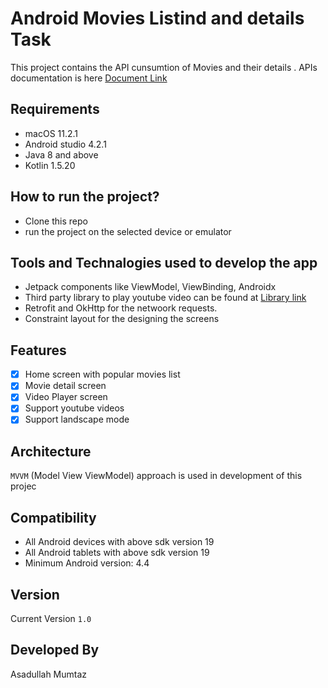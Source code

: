 # Android Movies Listind and details Task

This project contains the API cunsumtion of Movies and their details . APIs documentation is here [Document Link][url1]

##  Requirements

* macOS 11.2.1
* Android studio 4.2.1
* Java 8 and above
* Kotlin 1.5.20

## How to run the project?

* Clone this repo
* run the project on the selected device or emulator

## Tools and Technalogies used to develop the app
* Jetpack components like ViewModel, ViewBinding, Androidx
* Third party library to play youtube video can be found at [Library link][url2]
* Retrofit and OkHttp for the netwoork requests.
* Constraint layout for the designing the screens

## Features

- [x] Home screen with popular movies list
- [x] Movie detail screen
- [x] Video Player screen
- [X] Support youtube videos
- [X] Support landscape mode

## Architecture

```MVVM``` (Model View ViewModel) approach is used in development of this projec

## Compatibility
 
 * All Android devices with above sdk version 19
 * All Android tablets with above sdk version 19
 * Minimum Android version: 4.4
 
##  Version
Current Version ```1.0```

## Developed By
Asadullah Mumtaz

  [url1]: <https://developers.themoviedb.org/3/movies/get-popular-movies>
  [url2]: <https://github.com/PierfrancescoSoffritti/android-youtube-player#chromecast>



